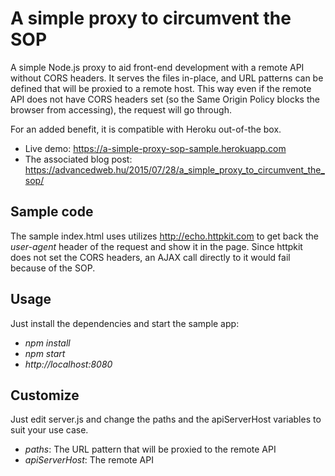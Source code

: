 # A simple proxy to circumvent the SOP

A simple Node.js proxy to aid front-end development with a remote API without CORS headers. It serves the files in-place, and URL patterns can be defined that will be proxied to a remote host. This way even if the remote API does not have CORS headers set (so the Same Origin Policy blocks the browser from accessing), the request will go through.

For an added benefit, it is compatible with Heroku out-of-the box.

* Live demo: https://a-simple-proxy-sop-sample.herokuapp.com
* The associated blog post: https://advancedweb.hu/2015/07/28/a_simple_proxy_to_circumvent_the_sop/

## Sample code

The sample index.html uses utilizes http://echo.httpkit.com to get back the _user-agent_ header of the request and show it in the page. Since httpkit does not set the CORS headers, an AJAX call directly to it would fail because of the SOP.

## Usage

Just install the dependencies and start the sample app:

* _npm install_
* _npm start_
* _http://localhost:8080_

## Customize

Just edit server.js and change the paths and the apiServerHost variables to suit your use case.

* _paths_: The URL pattern that will be proxied to the remote API
* _apiServerHost_: The remote API
